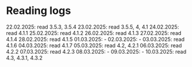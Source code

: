 # Reading logs

22.02.2025: read 3.5.3, 3.5.4
23.02.2025: read 3.5.5, 4, 4.1
24.02.2025: read 4.1.1
25.02.2025: read 4.1.2
26.02.2025: read 4.1.3
27.02.2025: read 4.1.4
28.02.2025: read 4.1.5
01.03.2025: -
02.03.2025: -
03.03.2025: read 4.1.6
04.03.2025: read 4.1.7
05.03.2025: read 4.2, 4.2.1
06.03.2025: read 4.2.2
07.03.2025: read 4.2.3
08.03.2025: -
09.03.2025: -
10.03.2025: read 4.3, 4.3.1, 4.3.2